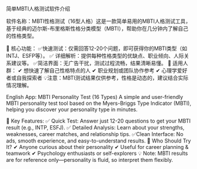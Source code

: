 简单MBTI人格测试软件介绍​

​软件名称：MBTI性格测试（16型人格）​​
这是一款简单易用的MBTI人格测试工具，基于经典的迈尔斯-布里格斯性格分类模型（MBTI），帮助你在几分钟内了解自己的性格类型。

🔹 ​核心功能​：
✅ ​快速测试​：仅需回答12-20个问题，即可获得你的MBTI类型（如INTJ、ESFP等）。
✅ ​详细解析​：提供每种性格类型的优缺点、职业倾向、人际关系建议等。
✅ ​简洁界面​：无广告干扰，测试过程流畅，结果清晰易懂。
📌 ​适用人群​：
✔ 想快速了解自己性格特点的人
✔ 职业规划或团队协作参考
✔ 心理学爱好者或自我探索者
💡 ​注意​：MBTI测试结果仅供参考，性格是动态的，建议结合实际情况理解。

​English
​App: MBTI Personality Test (16 Types)​​
A simple and user-friendly MBTI personality test tool based on the Myers-Briggs Type Indicator (MBTI), helping you discover your personality type in minutes.

🔹 ​Key Features:
✅ ​Quick Test: Answer just 12-20 questions to get your MBTI result (e.g., INTP, ESFJ).
✅ ​Detailed Analysis: Learn about your strengths, weaknesses, career matches, and relationship tips.
✅ ​Clean Interface: No ads, smooth experience, and easy-to-understand results.
📌 ​Who Should Try It?​​
✔ Anyone curious about their personality
✔ Useful for career planning & teamwork
✔ Psychology enthusiasts or self-explorers
💡 ​Note: MBTI results are for reference only—personality is fluid, so interpret them flexibly.

